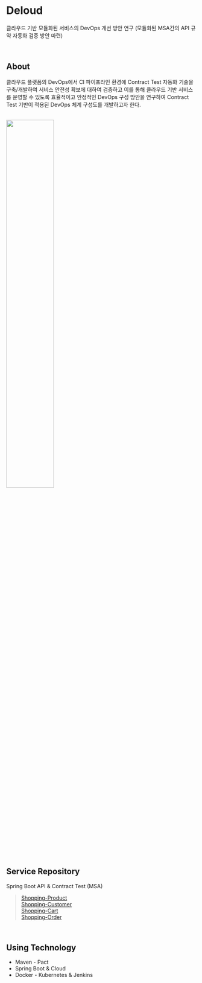 # Deloud 
클라우드 기반 모듈화된 서비스의 DevOps 개선 방안 연구 (모듈화된 MSA간의 API 규약 자동화 검증 방안 마련)
 
<br>

## About 

클라우드 플랫폼의 DevOps에서 CI 파이프라인 환경에 Contract Test 자동화 기술을 구축/개발하여 서비스 안전성 확보에 대하여 검증하고 이를 통해 클라우드 기반 서비스를 운영할 수 있도록 효율적이고 안정적인 DevOps 구성 방안을 연구하여 Contract Test 기반이 적용된 DevOps 체계 구성도를 개발하고자 한다. 

<br>

<img src="https://user-images.githubusercontent.com/43091713/107845428-9c94be00-6e1e-11eb-83f5-538448fa8578.png" width="50%">

<br>

## Service Repository 

Spring Boot API & Contract Test (MSA) <br>

> [Shopping-Product](https://github.com/Deloud/Shopping-Product) <br>
> [Shopping-Customer](https://github.com/Deloud/Shopping-Customer) <br>
> [Shopping-Cart](https://github.com/Deloud/Shopping-Cart) <br>
> [Shopping-Order](https://github.com/Deloud/Shopping-Order) <br>

<br>

## Using Technology 

* Maven - Pact
* Spring Boot & Cloud
* Docker - Kubernetes & Jenkins

<br>
